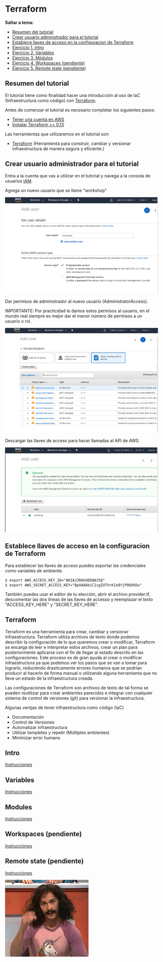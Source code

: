 # Terraform

**Saltar a tema:**

* [Resumen del tutorial](https://github.com/deobieta/terraform-tutorial/blob/master/README.md#resumen-del-tutorial)
* [Crear usuario administrador para el tutorial](https://github.com/deobieta/terraform-tutorial/blob/master/README.md#crear-usuario-administrador-para-el-tutorial)
* [Establece llaves de acceso en la configuracion de Terraform](https://github.com/deobieta/terraform-tutorial/blob/master/README.md#establece-llaves-de-acceso-en-la-configuracion-de-terraform)
* [Ejercicio 1. Intro](https://github.com/deobieta/terraform-tutorial/blob/master/1-intro/README.md)
* [Ejercicio 2. Variables](https://github.com/deobieta/terraform-tutorial/blob/master/2-variables/README.md)
* [Ejercicio 3. Módulos](https://github.com/deobieta/terraform-tutorial/blob/master/3-modules/README.md)
* [Ejercicio 4. Workspaces (pendiente)](https://github.com/deobieta/terraform-tutorial/blob/master/4-workspaces/README.md)
* [Ejercicio 5. Remote state (pendiente)](https://github.com/deobieta/terraform-tutorial/blob/master/5-remote-state/README.md)

## Resumen del tutorial

El tutorial tiene como finalidad hacer una introducción al uso de IaC (Infraestructura como código) con [Terraform](<https://www.terraform.io/>).

Antes de comenzar el tutorial es necesario completar los siguientes pasos:

* [Tener una cuenta en AWS](<https://aws.amazon.com>)
* [Instalar Terraform >= 0.13](<https://www.terraform.io/downloads.html>)

Las herramientas que utilizaremos en el tutorial son:

* [Terraform](<https://www.terraform.io/>) (Herramienta para construir, cambiar y versionar infraestructura de manera segura y eficiente.)

## Crear usuario administrador para el tutorial

Entra a la cuenta que vas a utilizar en el tutorial y navega a la consola de usuarios [IAM](https://console.aws.amazon.com/iam/home?region=us-east-2#/users).

Agrega un nuevo usuario que se llame "workshop"

![user output](/readme-images/iam/1.png)

Dar permisos de administrador al nuevo usuario (AdministratorAccess).

IMPORTANTE: Por practicidad le damos estos permisos al usuario, en el mundo real siempre es mejor dar el menor número de permisos a un usuario o rol.

![perms output](/readme-images/iam/2.png)

Descargar las llaves de acceso para hacer llamadas al API de AWS.

![keys output](/readme-images/iam/3.png)

## Establece llaves de acceso en la configuracion de Terraform

Para establecer las llaves de acceso puedes exportar las credenciales como variables de ambiente. 

    $ export AWS_ACCESS_KEY_ID="AKIAJ3RAVUDDQWJSQ"
    $ export AWS_SECRET_ACCESS_KEY="BpXA8AbiC1vgZUTVrKIe8YjP0Q9VDu"

También puedes usar el editor de tu elección, abrir el archivo provider.tf, descomentar las dos lineas de las llaves de accesso y reemplazar el texto "ACCESS_KEY_HERE" y "SECRET_KEY_HERE".

## Terraform

Terraform es una herramienta para crear, cambiar y versionar infraestructura. Terraform utiliza archivos de texto donde podemos describir la configuración de lo que queremos crear o modificar, Terraform se encarga de leer e interpretar estos archivos, crear un plan para posteriormente aplicarse con el fin de llegar al estado descrito en las configuraciones. Este proceso es de gran ayuda al crear o modificar infraestructura ya que podemos ver los pasos que se van a tomar para lograrlo, reduciendo drasticamente errores humanos que se podrían producir al hacerlo de forma manual o utilizando alguna herramienta que no lleve un estado de la infraestructura creada.

Las configuraciones de Terraform son archivos de texto de tal forma se pueden reutilizar para crear ambientes parecidos e integrar con cualquier sistema de control de versiones (git) para versionar la infraestructura.

Algunas ventjas de tener infraestructura como código (IaC)

- Documentación
- Control de Versiones
- Automatizar infraestructura
- Utilizar templetes y repetir (Múltiples ambientes)
- Minimizar error humano


## Intro

[Instrucciones](https://github.com/deobieta/terraform-tutorial/blob/master/1-intro/README.md)


## Variables

[Instrucciones](https://github.com/deobieta/terraform-tutorial/blob/master/2-variables/README.md)


## Modules

[Instrucciones](https://github.com/deobieta/terraform-tutorial/blob/master/3-modules/README.md)


## Workspaces (pendiente)

[Instrucciones](https://github.com/deobieta/terraform-tutorial/blob/master/4-workspaces/README.md)

## Remote state (pendiente)

[Instrucciones](https://github.com/deobieta/terraform-tutorial/blob/master/5-remote-state/README.md)


![user output](/readme-images/mgc.gif)
